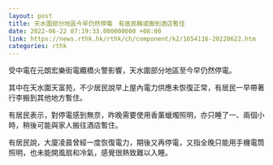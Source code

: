```yaml
---
layout: post
title: 天水圍部分地區今早仍然停電　有居民稱或搬到酒店暫住
date: 2022-06-22 07:19:33.000000000 +08:00
link: https://news.rthk.hk/rthk/ch/component/k2/1654116-20220622.htm
categories: rthk
---
```


受中電在元朗宏樂街電纜橋火警影響，天水圍部分地區至今早仍然停電。

其中在天水圍天富苑，不少居民說早上屋內電力供應未恢復正常，有居民一早帶著行李搬到其他地方暫住。

有居民表示，對停電感到無奈，昨晚需要使用香薰蠟燭照明，亦只睡了一、兩個小時，稍後可能與家人搬往酒店暫住。

有居民說，大廈凌晨曾經一度恢復電力，期後又再停電，又指全晚只能用手機電筒照明，也未能開風扇和冷氣，感覺很熱致難以入睡。
